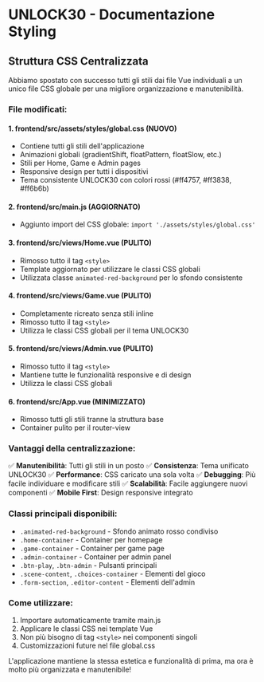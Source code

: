 # UNLOCK30 - Documentazione Styling

## Struttura CSS Centralizzata

Abbiamo spostato con successo tutti gli stili dai file Vue individuali a un unico file CSS globale per una migliore organizzazione e manutenibilità.

### File modificati:

#### 1. **frontend/src/assets/styles/global.css** (NUOVO)
- Contiene tutti gli stili dell'applicazione
- Animazioni globali (gradientShift, floatPattern, floatSlow, etc.)
- Stili per Home, Game e Admin pages
- Responsive design per tutti i dispositivi
- Tema consistente UNLOCK30 con colori rossi (#ff4757, #ff3838, #ff6b6b)

#### 2. **frontend/src/main.js** (AGGIORNATO)
- Aggiunto import del CSS globale: `import './assets/styles/global.css'`

#### 3. **frontend/src/views/Home.vue** (PULITO)
- Rimosso tutto il tag `<style>`
- Template aggiornato per utilizzare le classi CSS globali
- Utilizzata classe `animated-red-background` per lo sfondo consistente

#### 4. **frontend/src/views/Game.vue** (PULITO)
- Completamente ricreato senza stili inline
- Rimosso tutto il tag `<style>`
- Utilizza le classi CSS globali per il tema UNLOCK30

#### 5. **frontend/src/views/Admin.vue** (PULITO)
- Rimosso tutto il tag `<style>`
- Mantiene tutte le funzionalità responsive e di design
- Utilizza le classi CSS globali

#### 6. **frontend/src/App.vue** (MINIMIZZATO)
- Rimosso tutti gli stili tranne la struttura base
- Container pulito per il router-view

### Vantaggi della centralizzazione:

✅ **Manutenibilità**: Tutti gli stili in un posto
✅ **Consistenza**: Tema unificato UNLOCK30
✅ **Performance**: CSS caricato una sola volta
✅ **Debugging**: Più facile individuare e modificare stili
✅ **Scalabilità**: Facile aggiungere nuovi componenti
✅ **Mobile First**: Design responsive integrato

### Classi principali disponibili:

- `.animated-red-background` - Sfondo animato rosso condiviso
- `.home-container` - Container per homepage
- `.game-container` - Container per game page  
- `.admin-container` - Container per admin panel
- `.btn-play`, `.btn-admin` - Pulsanti principali
- `.scene-content`, `.choices-container` - Elementi del gioco
- `.form-section`, `.editor-content` - Elementi dell'admin

### Come utilizzare:

1. Importare automaticamente tramite main.js
2. Applicare le classi CSS nei template Vue
3. Non più bisogno di tag `<style>` nei componenti singoli
4. Customizzazioni future nel file global.css

L'applicazione mantiene la stessa estetica e funzionalità di prima, ma ora è molto più organizzata e manutenibile!

